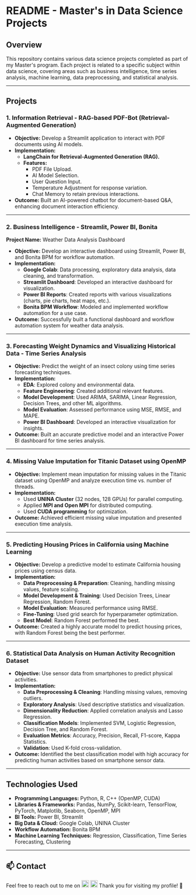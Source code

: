 # README - Master's in Data Science Projects

## Overview
This repository contains various data science projects completed as part of my Master's program. Each project is related to a specific subject within data science, covering areas such as business intelligence, time series analysis, machine learning, data preprocessing, and statistical analysis.

---

## Projects

### 1. Information Retrieval - RAG-based PDF-Bot (Retrieval-Augmented Generation)
- **Objective:** Develop a Streamlit application to interact with PDF documents using AI models.
- **Implementation:**
  - **LangChain for Retrieval-Augmented Generation (RAG).**
  - **Features:**
    - PDF File Upload.
    - AI Model Selection.
    - User Question Input.
    - Temperature Adjustment for response variation.
    - Chat Memory to retain previous interactions.
- **Outcome:** Built an AI-powered chatbot for document-based Q&A, enhancing document interaction efficiency.

---

### 2. Business Intelligence - Streamlit, Power BI, Bonita
**Project Name:** Weather Data Analysis Dashboard
- **Objective:** Develop an interactive dashboard using Streamlit, Power BI, and Bonita BPM for workflow automation.
- **Implementation:**
  - **Google Colab**: Data processing, exploratory data analysis, data cleaning, and transformation.
  - **Streamlit Dashboard**: Developed an interactive dashboard for visualization.
  - **Power BI Reports**: Created reports with various visualizations (charts, pie charts, heat maps, etc.).
  - **Bonita BPM Workflow**: Modeled and implemented workflow automation for a use case.
- **Outcome:** Successfully built a functional dashboard and workflow automation system for weather data analysis.

---

### 3. Forecasting Weight Dynamics and Visualizing Historical Data - Time Series Analysis
- **Objective:** Predict the weight of an insect colony using time series forecasting techniques.
- **Implementation:**
  - **EDA**: Explored colony and environmental data.
  - **Feature Engineering**: Created additional relevant features.
  - **Model Development**: Used ARIMA, SARIMA, Linear Regression, Decision Trees, and other ML algorithms.
  - **Model Evaluation**: Assessed performance using MSE, RMSE, and MAPE.
  - **Power BI Dashboard**: Developed an interactive visualization for insights.
- **Outcome:** Built an accurate predictive model and an interactive Power BI dashboard for time series analysis.

---

### 4. Missing Value Imputation for Titanic Dataset using OpenMP
- **Objective:** Implement mean imputation for missing values in the Titanic dataset using OpenMP and analyze execution time vs. number of threads.
- **Implementation:**
  - Used **UNINA Cluster** (32 nodes, 128 GPUs) for parallel computing.
  - Applied **MPI and Open MPI** for distributed computing.
  - Used **CUDA programming** for optimization.
- **Outcome:** Achieved efficient missing value imputation and presented execution time analysis.

---

### 5. Predicting Housing Prices in California using Machine Learning
- **Objective:** Develop a predictive model to estimate California housing prices using census data.
- **Implementation:**
  - **Data Preprocessing & Preparation**: Cleaning, handling missing values, feature scaling.
  - **Model Development & Training**: Used Decision Trees, Linear Regression, Random Forest.
  - **Model Evaluation**: Measured performance using RMSE.
  - **Fine-Tuning**: Used grid search for hyperparameter optimization.
  - **Best Model**: Random Forest performed the best.
- **Outcome:** Created a highly accurate model to predict housing prices, with Random Forest being the best performer.

---

### 6. Statistical Data Analysis on Human Activity Recognition Dataset
- **Objective:** Use sensor data from smartphones to predict physical activities.
- **Implementation:**
  - **Data Preprocessing & Cleaning**: Handling missing values, removing outliers.
  - **Exploratory Analysis**: Used descriptive statistics and visualization.
  - **Dimensionality Reduction**: Applied correlation analysis and Lasso Regression.
  - **Classification Models**: Implemented SVM, Logistic Regression, Decision Tree, and Random Forest.
  - **Evaluation Metrics**: Accuracy, Precision, Recall, F1-score, Kappa Statistics.
  - **Validation**: Used K-fold cross-validation.
- **Outcome:** Identified the best classification model with high accuracy for predicting human activities based on smartphone sensor data.


---

## Technologies Used
- **Programming Languages:** Python, R, C++ (OpenMP, CUDA)
- **Libraries & Frameworks:** Pandas, NumPy, Scikit-learn, TensorFlow, PyTorch, Matplotlib, Seaborn, OpenMP, MPI
- **BI Tools:** Power BI, Streamlit
- **Big Data & Cloud:** Google Colab, UNINA Cluster
- **Workflow Automation:** Bonita BPM
- **Machine Learning Techniques:** Regression, Classification, Time Series Forecasting, Clustering

---

## 📫 Contact

Feel free to reach out to me on [<img src="https://cdn.icon-icons.com/icons2/1753/PNG/512/iconfinder-social-media-applications-14linkedin-4102586_113786.png" alt="LinkedIn" width="20" height="20">](https://www.linkedin.com/in/venkata-tarun-kumar-mavillapalli-967b4613a/) [<img src="https://cdn.icon-icons.com/icons2/1753/PNG/512/iconfinder-social-media-applications-6twitter-4102580_113802.png" alt="Twitter" width="20" height="20">](https://x.com/mvtkop760) Thank you for visiting my profile! 🙏

